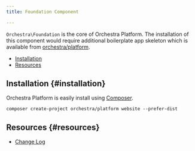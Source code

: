 ```yaml
---
title: Foundation Component

---
```


`Orchestra\Foundation` is the core of Orchestra Platform. The installation of this component would require additional boilerplate app skeleton which is available from [orchestra/platform](https://github.com/orchestral/platform).

* [Installation](#installation)
* [Resources](#resources)

## Installation {#installation}

Orchestra Platform is easily install using [Composer](http://getcomposer.org).

	composer create-project orchestra/platform website --prefer-dist

## Resources {#resources}

* [Change Log](/docs/2.0/components/foundation/changes#v2-0)
